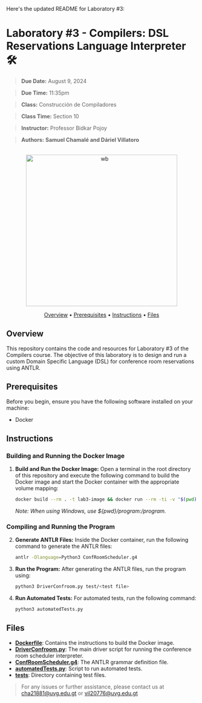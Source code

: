 Here's the updated README for Laboratory #3:

# Laboratory #3 - Compilers: DSL Reservations Language Interpreter 🛠️

> **Due Date:** August 9, 2024

> **Due Time:** 11:35pm

> **Class:** Construcción de Compiladores

> **Class Time:** Section 10

> **Instructor:** Professor Bidkar Pojoy

> **Authors:** **Samuel Chamalé and Dáriel Villatoro**

<p align="center">
  <br>
  <img src="https://media3.giphy.com/media/v1.Y2lkPTc5MGI3NjExdXJ3dnMwOGdsd2F2eHMzMWc1cDc4NHoyYXJxaHI3d3ZqM2NmazRhYSZlcD12MV9pbnRlcm5naWZfYnlfaWQmY3Q9Zw/xT5LMINTLCSOGdIyEo/giphy.webp" alt="wb" width="400">
  <br>
</p>
<p align="center" >
  <a href="#overview">Overview</a> •
  <a href="#prerequisites">Prerequisites</a> •
  <a href="#instructions">Instructions</a> •
  <a href="#files">Files</a>
</p>

## Overview

This repository contains the code and resources for Laboratory #3 of the Compilers course. The objective of this laboratory is to design and run a custom Domain Specific Language (DSL) for conference room reservations using ANTLR.

## Prerequisites

Before you begin, ensure you have the following software installed on your machine:

- Docker

## Instructions

### Building and Running the Docker Image

1. **Build and Run the Docker Image:**
   Open a terminal in the root directory of this repository and execute the following command to build the Docker image and start the Docker container with the appropriate volume mapping:

   ```sh
   docker build --rm . -t lab3-image && docker run --rm -ti -v "$(pwd)/program":/program lab3-image
   ```

   _Note: When using Windows, use ${pwd}/program:/program._

### Compiling and Running the Program

2. **Generate ANTLR Files:**
   Inside the Docker container, run the following command to generate the ANTLR files:

   ```sh
   antlr -Dlanguage=Python3 ConfRoomScheduler.g4
   ```

3. **Run the Program:**
   After generating the ANTLR files, run the program using:

   ```sh
   python3 DriverConfroom.py test/<test file>
   ```

4. **Run Automated Tests:**
   For automated tests, run the following command:

   ```sh
   python3 automatedTests.py
   ```

## Files

- [**Dockerfile**](./Dockerfile): Contains the instructions to build the Docker image.
- [**DriverConfroom.py**](./program/DriverConfroom.py): The main driver script for running the conference room scheduler interpreter.
- [**ConfRoomScheduler.g4**](./program/ConfRoomScheduler.g4): The ANTLR grammar definition file.
- [**automatedTests.py**](./program/automatedTests.py): Script to run automated tests.
- [**tests**](./program/tests/): Directory containing test files.

> For any issues or further assistance, please contact us at [cha21881@uvg.edu.gt](mailto:cha21881@uvg.edu.gt) or [vil20776@uvg.edu.gt](mailto:vil20776@uvg.edu.gt)
